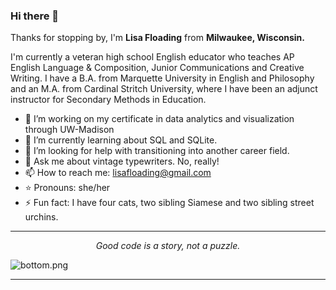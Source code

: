 ### Hi there 👋

<!--
**Lisa-Floading/Lisa-Floading** is a ✨ _special_ ✨ repository because its `README.md` (this file) appears on your GitHub profile.


---

![TmAP8n236xqh75Q.png](https://i.loli.net/2020/07/13/OiwrC2KRZNPA9cJ.png)
<!-- You can edit this image in paint and host the image on https://sm.ms/ -->

Thanks for stopping by, I'm **Lisa Floading** from **Milwaukee, Wisconsin.**

I'm currently a veteran high school English educator who teaches AP English Language & Composition, Junior Communications and Creative Writing. I have a B.A. from Marquette University in English and Philosophy and an M.A. from Cardinal Stritch University, where I have been an adjunct instructor for Secondary Methods in Education. 
 
- 🔭 I’m working on my certificate in data analytics and visualization through UW-Madison
- 🌱 I’m currently learning about SQL and SQLite. 
- 🤔 I’m looking for help with transitioning into another career field.  
- 💬 Ask me about vintage typewriters. No, really!
- 📫 How to reach me: lisafloading@gmail.com
- ⭐️ Pronouns: she/her
- ⚡ Fun fact: I have four cats, two sibling Siamese and two sibling street urchins. 
---
<p align="center">
  <i>Good code is a story, not a puzzle.</i><br/>

</p>

![bottom.png](https://i.loli.net/2020/07/12/b3grZD6LFseGuUP.png)

---
